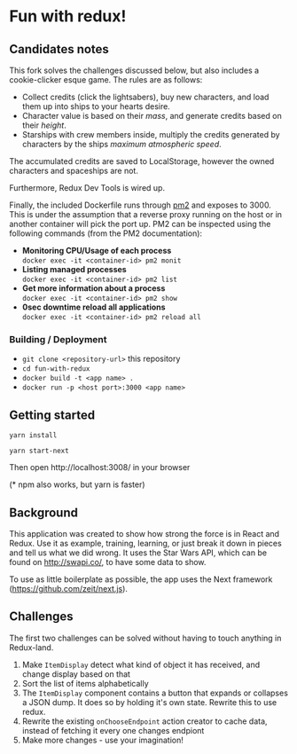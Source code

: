 # Fun with redux!

## Candidates notes

This fork solves the challenges discussed below, but also includes a cookie-clicker esque game. The rules are as follows:

- Collect credits (click the lightsabers), buy new characters, and load them up into ships to your hearts desire.
- Character value is based on their _mass_, and generate credits based on their _height_.
- Starships with crew members inside, multiply the credits generated by characters by the ships _maximum atmospheric speed_.

The accumulated credits are saved to LocalStorage, however the owned characters and spaceships are not.

Furthermore, Redux Dev Tools is wired up.

Finally, the included Dockerfile runs through [pm2](http://pm2.keymetrics.io/) and exposes to 3000. This is under the assumption that a reverse proxy running on the host or in another container will pick the port up.
PM2 can be inspected using the following commands (from the PM2 documentation):

- **Monitoring CPU/Usage of each process**\
  `docker exec -it <container-id> pm2 monit`
- **Listing managed processes**\
  `docker exec -it <container-id> pm2 list`
- **Get more information about a process**\
  `docker exec -it <container-id> pm2 show`
- **0sec downtime reload all applications**\
  `docker exec -it <container-id> pm2 reload all`

### Building / Deployment

- `git clone <repository-url>` this repository
- `cd fun-with-redux`
- `docker build -t <app name> .`
- `docker run -p <host port>:3000 <app name>`

## Getting started

`yarn install`

`yarn start-next`

Then open http://localhost:3008/ in your browser

(\* npm also works, but yarn is faster)

## Background

This application was created to show how strong the force is in React and Redux. Use it as example, training,
learning, or just break it down in pieces and tell us what we did wrong. It uses the Star Wars API, which can be found on http://swapi.co/, to have some data to show.

To use as little boilerplate as possible, the app uses the Next framework (https://github.com/zeit/next.js).

## Challenges

The first two challenges can be solved without having to touch anything in Redux-land.

1. Make `ItemDisplay` detect what kind of object it has received, and change display based on that
2. Sort the list of items alphabetically
3. The `ItemDisplay` component contains a button that expands or collapses a JSON dump. It does so by holding it's own state.
   Rewrite this to use redux.
4. Rewrite the existing `onChooseEndpoint` action creator to cache data, instead of fetching it every one changes endpiont
5. Make more changes - use your imagination!
